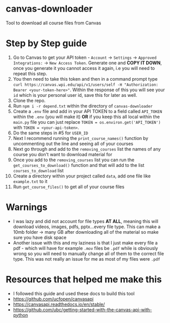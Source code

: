 # canvas-downloader
Tool to download all course files from Canvas

# Step by Step guide
1. Go to Canvas to get your API token - `Account` -> `Settings` -> `Approved Integrations:` -> `New Access Token`. Generate one and **COPY IT DOWN**, once you generate it you cannot access it again, i.e you will need to repeat this step.
2. You then need to take this token and then in a command prompt type `curl https://canvas.wpi.edu/api/v1/users/self -H "Authorization: Bearer <your-token-here>"`. Within the response of this you will see your `id` which is your personal user id, save this for later as well.
3. Clone the repo.
4. Run `npm i -r depend.txt` within the directory of `canvas-downloader`
5. Create a `.env` file and add in your API TOKEN to a field called `API_TOKEN` within the `.env` (you will make it) **OR** if you keep this all local within the `main.py` file you can just replace `TOKEN = os.environ.get('API_TOKEN')` with `TOKEN = <your-api-token>`.
6. Do the same steps in #5 for `USER_ID`
7. Next I recommend running the `print_course_names()` function by uncommenting out the line and seeing all of your courses
8. Next go through and add to the `removing_courses` list the names of any course you don't want to download material for
9. Once you add to the `removing_courses` list you can run the `get_courses_to_download()` function and that will add to the list `courses_to_download` list
10. Create a directory within your project called `data`, add one file like `example.txt` to it
11. Run `get_course_files()` to get all of your course files

# Warnings
- I was lazy and did not account for file types **AT ALL**, meaning this will download videos, images, pdfs, pptx...every file type. This can make a 10mb folder -> many GB after downloading all of the material so make sure you have disk space
- Another issue with this and my laziness is that I just make every file a pdf - which will have for example `.mov` files be `.pdf` while is obviously wrong so you will need to manually change all of them to the correct file type. This was not really an issue for me as most of my files were `.pdf`

# Resources that helped me make this
- I followed this guide and used these docs to build this tool
- https://github.com/ucfopen/canvasapi
- https://canvasapi.readthedocs.io/en/stable/
- https://github.com/ubc/getting-started-with-the-canvas-api-with-python
